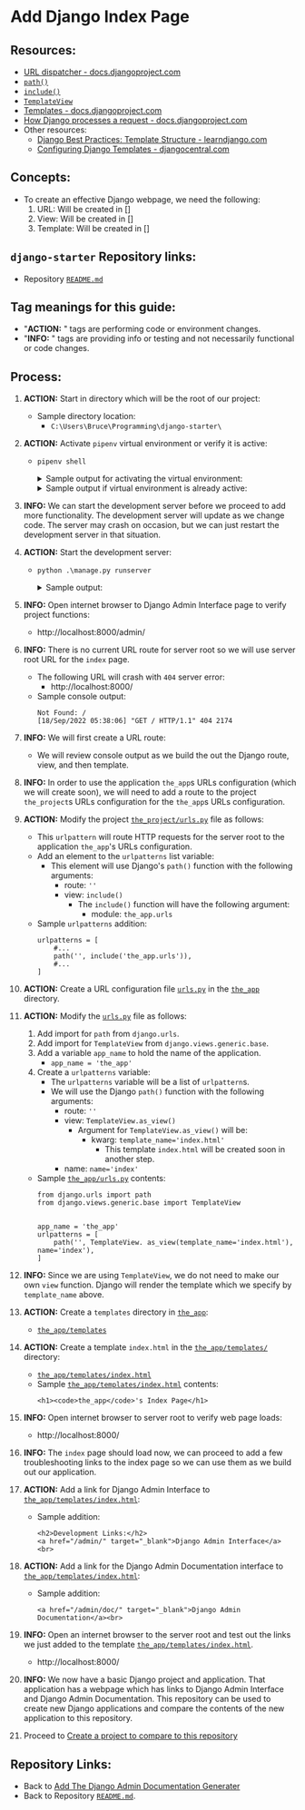 # Add Django Index Page

## Resources:
* [URL dispatcher - docs.djangoproject.com](https://docs.djangoproject.com/en/4.0/topics/http/urls/#url-dispatcher)
* [`path()`](https://docs.djangoproject.com/en/4.1/ref/urls/#path)
* [`include()`](https://docs.djangoproject.com/en/4.1/ref/urls/#include)
* [`TemplateView`](https://docs.djangoproject.com/en/4.1/ref/class-based-views/base/#django.views.generic.base.TemplateView)
* [Templates - docs.djangoproject.com](https://docs.djangoproject.com/en/4.1/topics/templates/)
* [How Django processes a request - docs.djangoproject.com](https://docs.djangoproject.com/en/4.0/topics/http/urls/#how-django-processes-a-request)
* Other resources:
    * [Django Best Practices: Template Structure - learndjango.com](https://learndjango.com/tutorials/template-structure)
    * [Configuring Django Templates - djangocentral.com](https://djangocentral.com/configuring-django-templates/)

## Concepts:
* To create an effective Django webpage, we need the following:
    1. URL: Will be created in []
    1. View: Will be created in []
    1. Template: Will be created in []

## `django-starter` Repository links:
* Repository [`README.md`](../README.md)

## Tag meanings for this guide:
* "**ACTION:** " tags are performing code or environment changes.
* "**INFO:** " tags are providing info or testing and not necessarily functional or code changes.


## Process:

1. **ACTION:** Start in directory which will be the root of our project:
    * Sample directory location:
        * `C:\Users\Bruce\Programming\django-starter\`

1. **ACTION:** Activate `pipenv` virtual environment or verify it is active:
    * `pipenv shell`
        <details>
        <summary>Sample output for activating the virtual environment:</summary>

            PS C:\Users\Bruce\Programming\django-starter> pipenv shell
            Launching subshell in virtual environment...
            PowerShell 7.2.6
            Copyright (c) Microsoft Corporation.

            https://aka.ms/powershell
            Type 'help' to get help.

            PS C:\Users\Bruce\Programming\django-starter>
        </details>

        <details>
        <summary>Sample output if virtual environment is already active:</summary>

            PS C:\Users\Bruce\Programming\django-starter> pipenv shell
            Shell for C:\Users\Bruce\.virtualenvs\django-starter-sM6xjp8- already activated.
            No action taken to avoid nested environments.
            PS C:\Users\Bruce\Programming\django-starter>
        </details>

1. **INFO:** We can start the development server before we proceed to add more functionality. The development server will update as we change code. The server may crash on occasion, but we can just restart the development server in that situation.

1. **ACTION:** Start the development server:
    * `python .\manage.py runserver`
        <details>
        <summary>Sample output:</summary>

            PS C:\Users\Bruce\Programming\django-starter> python .\manage.py runserver
            Watching for file changes with StatReloader
            Performing system checks...

            System check identified no issues (0 silenced).
            September 18, 2022 - 05:31:25
            Django version 4.0, using settings 'the_project.settings'
            Starting development server at http://127.0.0.1:8000/
            Quit the server with CTRL-BREAK.
        </details>

1. **INFO:** Open internet browser to Django Admin Interface page to verify project functions:
    * http://localhost:8000/admin/

1. **INFO:** There is no current URL route for server root so we will use server root URL for the `index` page.
    * The following URL will crash with `404` server error:
        * http://localhost:8000/
    * Sample console output:
        ```
        Not Found: /
        [18/Sep/2022 05:38:06] "GET / HTTP/1.1" 404 2174
        ```

1. **INFO:** We will first create a URL route:
    * We will review console output as we build the out the Django route, view, and then template.

1. **INFO:** In order to use the application `the_app`s URLs configuration (which we will create soon), we will need to add a route to the project `the_project`s URLs configuration for the `the_app`s URLs configuration.

1. **ACTION:** Modify the project [`the_project/urls.py`](../the_project/urls.py) file as follows:
    * This `urlpattern` will route HTTP requests for the server root to the application `the_app`'s URLs configuration.
    * Add an element to the `urlpatterns` list variable:
        * This element will use Django's `path()` function with the following arguments:
            * route: `''`
            * view: `include()`
                * The `include()` function will have the following argument:
                    * module: `the_app.urls`
    * Sample `urlpatterns` addition:
        ```
        urlpatterns = [
            #...
            path('', include('the_app.urls')),
            #...
        ]
        ```

1. **ACTION:** Create a URL configuration file [`urls.py`](../the_app/urls.py) in the [`the_app`](../the_app/) directory.

1. **ACTION:** Modify the [`urls.py`](../the_app/urls.py) file as follows:
    1. Add import for `path` from `django.urls`.
    1. Add import for `TemplateView` from `django.views.generic.base`.
    1. Add a variable `app_name` to hold the name of the application.
        * `app_name = 'the_app'`
    1. Create a `urlpatterns` variable:
        * The `urlpatterns` variable will be a list of `urlpattern`s.
        * We will use the Django `path()` function with the following arguments:
            * route: `''`
            * view: `TemplateView.as_view()`
                * Argument for `TemplateView.as_view()` will be:
                    * kwarg: `template_name='index.html'`
                        * This template `index.html` will be created soon in another step.
            * name: `name='index'`
    * Sample [`the_app/urls.py`](../the_app/urls.py) contents:
        ```
        from django.urls import path
        from django.views.generic.base import TemplateView


        app_name = 'the_app'
        urlpatterns = [
            path('', TemplateView. as_view(template_name='index.html'), name='index'),
        ]
        ```

1. **INFO:** Since we are using `TemplateView`, we do not need to make our own `view` function. Django will render the template which we specify by `template_name` above.

1. **ACTION:** Create a `templates` directory in [`the_app`](../the_app/):
    * [`the_app/templates`](../the_app/templates/)

1. **ACTION:** Create a template `index.html` in the [`the_app/templates/`](../the_app/templates/) directory:
    * [`the_app/templates/index.html`](../the_app/templates/index.html)
    * Sample [`the_app/templates/index.html`](../the_app/templates/index.html) contents:
        ```
        <h1><code>the_app</code>'s Index Page</h1>
        ```

1. **INFO:** Open internet browser to server root to verify web page loads:
    * http://localhost:8000/

1. **INFO:** The `index` page should load now, we can proceed to add a few troubleshooting links to the index page so we can use them as we build out our application.

1. **ACTION:** Add a link for Django Admin Interface to [`the_app/templates/index.html`](../the_app/templates/index.html):
    * Sample addition:
        ```
        <h2>Development Links:</h2>
        <a href="/admin/" target="_blank">Django Admin Interface</a><br>
        ```

1. **ACTION:** Add a link for the Django Admin Documentation interface to [`the_app/templates/index.html`](../the_app/templates/index.html):
    * Sample addition:
        ```
        <a href="/admin/doc/" target="_blank">Django Admin Documentation</a><br>
        ```

1. **INFO:** Open an internet browser to the server root and test out the links we just added to the template [`the_app/templates/index.html`](../the_app/templates/index.html).
    * http://localhost:8000/

1. **INFO:** We now have a basic Django project and application. That application has a webpage which has links to Django Admin Interface and Django Admin Documentation. This repository can be used to create new Django applications and compare the contents of the new application to this repository.

1. Proceed to [Create a project to compare to this repository](./07_fork_this_repository.md)


## Repository Links:
* Back to [Add The Django Admin Documentation Generater](./05_add_django_admin_documentation_generator.md)
* Back to Repository [`README.md`](../README.md).
